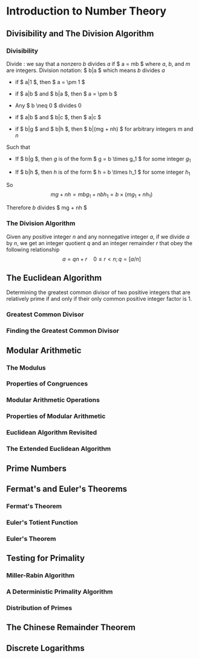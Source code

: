 # Introduction to Number Theory

## Divisibility and The Division Algorithm

### Divisibility

Divide
: we say that a nonzero *b* divides *a* if $ a = mb $ where *a*, *b*, and *m* are integers. Division notation: $ b|a $ which means *b* divides *a*

- if $ a|1 $, then $ a = \pm 1 $

- if $ a|b $ and $ b|a $, then $ a = \pm b $

- Any $ b \neq 0 $ divides 0

- if $ a|b $ and $ b|c $, then $ a|c $

- if $ b|g $ and $ b|h $, then $ b|(mg + nh) $ for arbitrary integers *m* and *n*

Such that

- If $ b|g $, then *g* is of the form $ g = b \times g_1 $ for some integer $g_1$

- If $ b|h $, then *h* is of the form $ h = b \times h_1 $ for some integer $h_1$

So
$$ mg + nh = mbg_1 + nbh_1 = b \times {(mg_1 + nh_1)} $$

Therefore
*b* divides $ mg + nh $

### The Division Algorithm

Given any positive integer *n* and any nonnegative integer *a*, if we divide *a* by *n*, we get an integer quotient *q* and an integer remainder *r* that obey the following relationship
$$ a = qn +r \quad 0 \leq r < n;q = [a/n] $$

## The Euclidean Algorithm

Determining the greatest common divisor of two positive integers that are relatively prime if and only if their only common positive integer factor is 1.

### Greatest Common Divisor



### Finding the Greatest Common Divisor

## Modular Arithmetic

### The Modulus

### Properties of Congruences

### Modular Arithmetic Operations

### Properties of Modular Arithmetic

### Euclidean Algorithm Revisited

### The Extended Euclidean Algorithm

## Prime Numbers

## Fermat's and Euler's Theorems

### Fermat's Theorem

### Euler's Totient Function

### Euler's Theorem

## Testing for Primality

### Miller-Rabin Algorithm

### A Deterministic Primality Algorithm

### Distribution of Primes

## The Chinese Remainder Theorem

## Discrete Logarithms
